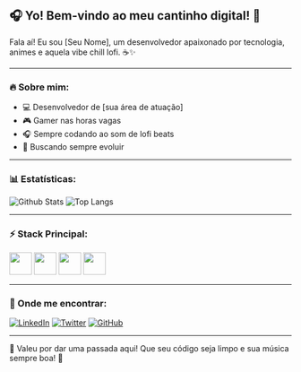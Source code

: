 ## 🎧 Yo! Bem-vindo ao meu cantinho digital! 🌙

Fala aí! Eu sou [Seu Nome], um desenvolvedor apaixonado por tecnologia, animes e aquela vibe chill lofi. ☕✨

---

### 🔥 Sobre mim:
- 💻 Desenvolvedor de [sua área de atuação]
- 🎮 Gamer nas horas vagas
- 🎧 Sempre codando ao som de lofi beats
- 🌌 Buscando sempre evoluir

---

### 📊 Estatísticas:
![Github Stats](https://github-readme-stats.vercel.app/api?username=seu-usuario&show_icons=true&theme=onedark)
![Top Langs](https://github-readme-stats.vercel.app/api/top-langs/?username=seu-usuario&layout=compact&theme=onedark)

---

### ⚡ Stack Principal:
<div>
  <img src="https://cdn.jsdelivr.net/gh/devicons/devicon/icons/javascript/javascript-original.svg" width="40" height="40"/>
  <img src="https://cdn.jsdelivr.net/gh/devicons/devicon/icons/python/python-original.svg" width="40" height="40"/>
  <img src="https://cdn.jsdelivr.net/gh/devicons/devicon/icons/react/react-original.svg" width="40" height="40"/>
  <img src="https://cdn.jsdelivr.net/gh/devicons/devicon/icons/nodejs/nodejs-original.svg" width="40" height="40"/>
</div>

---

### 🌠 Onde me encontrar:
[![LinkedIn](https://img.shields.io/badge/LinkedIn-blue?style=for-the-badge&logo=linkedin)](https://www.linkedin.com/in/seu-usuario/)
[![Twitter](https://img.shields.io/badge/Twitter-blue?style=for-the-badge&logo=twitter)](https://twitter.com/seu-usuario)
[![GitHub](https://img.shields.io/badge/GitHub-black?style=for-the-badge&logo=github)](https://github.com/seu-usuario)

---

🎵 Valeu por dar uma passada aqui! Que seu código seja limpo e sua música sempre boa! 🚀
